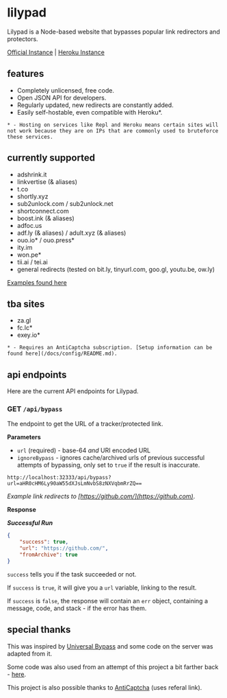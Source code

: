 # lilypad
Lilypad is a Node-based website that bypasses popular link redirectors and protectors.

[Official Instance](https://lp.nrmn.top) | [Heroku Instance](https://bypass-with-lilypad.herokuapp.com)

## features
- Completely unlicensed, free code.
- Open JSON API for developers.
- Regularly updated, new redirects are constantly added.
- Easily self-hostable, even compatible with Heroku*.

```* - Hosting on services like Repl and Heroku means certain sites will not work because they are on IPs that are commonly used to bruteforce these services.```

## currently supported
- adshrink.it
- linkvertise (& aliases)
- t.co
- shortly.xyz
- sub2unlock.com / sub2unlock.net
- shortconnect.com
- boost.ink (& aliases)
- adfoc.us
- adf.ly (& aliases) / adult.xyz (& aliases)
- ouo.io* / ouo.press*
- ity.im
- won.pe*
- tii.ai / tei.ai
- general redirects (tested on bit.ly, tinyurl.com, goo.gl, youtu.be, ow.ly)

[Examples found here](/docs/examples/README.md)

## tba sites
- za.gl
- fc.lc*
- exey.io*

```* - Requires an AntiCaptcha subscription. [Setup information can be found here](/docs/config/README.md).```

## api endpoints
Here are the current API endpoints for Lilypad.

### GET ``/api/bypass``
The endpoint to get the URL of a tracker/protected link. 

**Parameters**

- ``url`` (required) - base-64 *and* URI encoded URL
- ``ignoreBypass`` - ignores cache/archived urls of previous successful attempts of bypassing, only set to ``true`` if the result is inaccurate.

```
http://localhost:32333/api/bypass?url=aHR0cHM6Ly90aW55dXJsLmNvbS8zNXVqbmRrZQ==
```

*Example link redirects to [https://github.com/](https://github.com)*.

**Response**

***Successful Run***
```json
{
    "success": true,
    "url": "https://github.com/",
    "fromArchive": true
}
```

``success`` tells you if the task succeeded or not.

If ``success`` is ``true``, it will give you a ``url`` variable, linking to the result.

If ``success`` is ``false``, the response will contain an ``err`` object, containing a message, code, and stack - if the error has them.


## special thanks
This was inspired by [Universal Bypass](https://universal-bypass.org/) and some code on the server was adapted from it.

Some code was also used from an attempt of this project a bit farther back - [here](https://github.com/normanlol/bypass-api).

This project is also possible thanks to [AntiCaptcha](http://getcaptchasolution.com/rpsgehhafa) (uses referal link).
